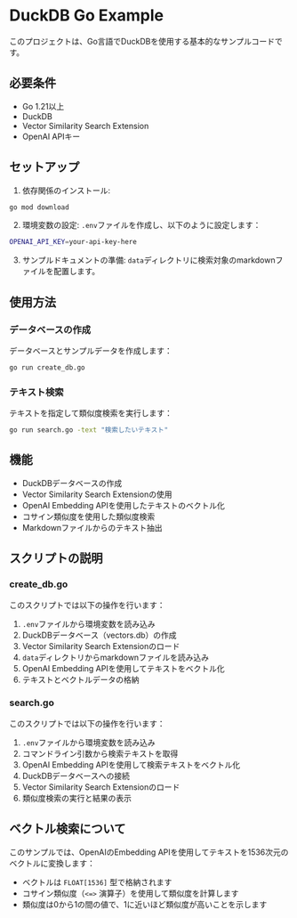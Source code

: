 # DuckDB Go Example

このプロジェクトは、Go言語でDuckDBを使用する基本的なサンプルコードです。

## 必要条件

- Go 1.21以上
- DuckDB
- Vector Similarity Search Extension
- OpenAI APIキー

## セットアップ

1. 依存関係のインストール:
```bash
go mod download
```

2. 環境変数の設定:
`.env`ファイルを作成し、以下のように設定します：
```bash
OPENAI_API_KEY=your-api-key-here
```

3. サンプルドキュメントの準備:
`data`ディレクトリに検索対象のmarkdownファイルを配置します。

## 使用方法

### データベースの作成

データベースとサンプルデータを作成します：

```bash
go run create_db.go
```

### テキスト検索

テキストを指定して類似度検索を実行します：

```bash
go run search.go -text "検索したいテキスト"
```

## 機能

- DuckDBデータベースの作成
- Vector Similarity Search Extensionの使用
- OpenAI Embedding APIを使用したテキストのベクトル化
- コサイン類似度を使用した類似度検索
- Markdownファイルからのテキスト抽出

## スクリプトの説明

### create_db.go

このスクリプトでは以下の操作を行います：

1. `.env`ファイルから環境変数を読み込み
2. DuckDBデータベース（vectors.db）の作成
3. Vector Similarity Search Extensionのロード
4. `data`ディレクトリからmarkdownファイルを読み込み
5. OpenAI Embedding APIを使用してテキストをベクトル化
6. テキストとベクトルデータの格納

### search.go

このスクリプトでは以下の操作を行います：

1. `.env`ファイルから環境変数を読み込み
2. コマンドライン引数から検索テキストを取得
3. OpenAI Embedding APIを使用して検索テキストをベクトル化
4. DuckDBデータベースへの接続
5. Vector Similarity Search Extensionのロード
6. 類似度検索の実行と結果の表示

## ベクトル検索について

このサンプルでは、OpenAIのEmbedding APIを使用してテキストを1536次元のベクトルに変換します：

- ベクトルは `FLOAT[1536]` 型で格納されます
- コサイン類似度（`<=>` 演算子）を使用して類似度を計算します
- 類似度は0から1の間の値で、1に近いほど類似度が高いことを示します 